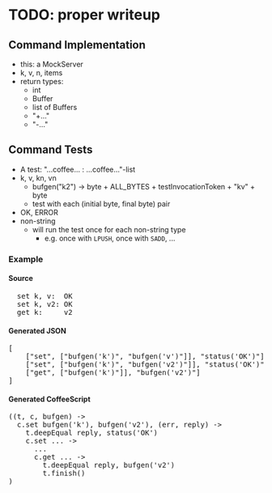 
# TODO: proper writeup

## Command Implementation

* this: a MockServer
* k, v, n, items
* return types:
    * int
    * Buffer
    * list of Buffers
    * "+..."
    * "-..."

## Command Tests

* A test: "...coffee... : ...coffee..."-list
* k, v, kn, vn
    * bufgen("k2") -> byte + ALL_BYTES + testInvocationToken + "kv" + byte
    * test with each (initial byte, final byte) pair
* OK, ERROR
* non-string
    * will run the test once for each non-string type
        * e.g. once with <code>LPUSH</code>, once with <code>SADD</code>, ...



### Example


#### Source
<pre>
  set k, v:  OK
  set k, v2: OK
  get k:     v2
</pre>

#### Generated JSON
<pre>
[
    ["set", ["bufgen('k')", "bufgen('v')"]], "status('OK')"]
    ["set", ["bufgen('k')", "bufgen('v2')"]], "status('OK')"],
    ["get", ["bufgen('k')"]], "bufgen('v2')"]
]
</pre>

#### Generated CoffeeScript
<pre>
((t, c, bufgen) ->
  c.set bufgen('k'), bufgen('v2'), (err, reply) ->
    t.deepEqual reply, status('OK')
    c.set ... ->
      ...
      c.get ... ->
        t.deepEqual reply, bufgen('v2')
        t.finish()
)
</pre>